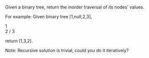Given a binary tree, return the inorder traversal of its nodes' values.

For example:
Given binary tree [1,null,2,3],

   1
    \
     2
    /
   3

return [1,3,2].

Note: Recursive solution is trivial, could you do it iteratively?